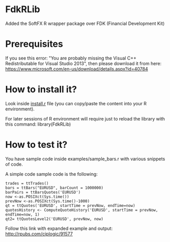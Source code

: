 # FdkRLib
Added the SoftFX R wrapper package over FDK (Financial Development Kit)

# Prerequisites
If you see this error: "You are probably missing the Visual C++ Redistributable for Visual Studio 2013", then please download it from here:
https://www.microsoft.com/en-us/download/details.aspx?id=40784

# How to install it?
Look inside [install.r](https://github.com/SoftFx/FdkRLib/blob/master/install.r)  file (you can copy/paste the content into your R environment).

For later sessions of R environment will require just to reload the library with this command:
library(FdkRLib)

# How to test it?
You have sample code inside examples/sample_bars.r with various snippets of code. 

A simple code sample code is the following:
```
trades = ttTrades()
bars = ttBars("EURUSD", barCount = 1000000)
barPairs = ttBarsQuotes('EURUSD')
now <-as.POSIXct(Sys.time())
prevNow <-as.POSIXct(Sys.time()-1000)
qt = ttQuotes('EURUSD', startTime = prevNow, endTime=now)
quotesHistory <- ComputeQuoteHistory('EURUSD', startTime = prevNow, endTime=now, 1)
qt2= ttQuotesLevel2('EURUSD', prevNow, now)
```
Follow this link with expanded example and output:
http://rpubs.com/ciplogic/91577
